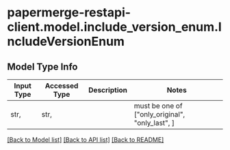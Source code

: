 # papermerge-restapi-client.model.include_version_enum.IncludeVersionEnum

## Model Type Info
Input Type | Accessed Type | Description | Notes
------------ | ------------- | ------------- | -------------
str,  | str,  |  | must be one of ["only_original", "only_last", ] 

[[Back to Model list]](../../README.md#documentation-for-models) [[Back to API list]](../../README.md#documentation-for-api-endpoints) [[Back to README]](../../README.md)

